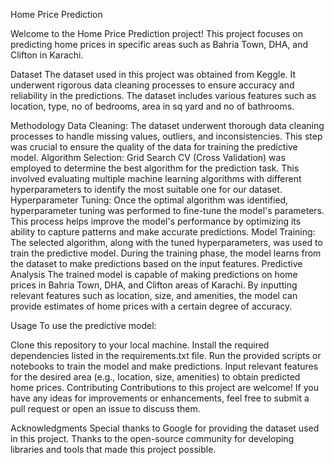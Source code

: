 Home Price Prediction




Welcome to the Home Price Prediction project! This project focuses on predicting home prices in specific areas such as Bahria Town, DHA, and Clifton in Karachi.

Dataset
The dataset used in this project was obtained from Keggle. It underwent rigorous data cleaning processes to ensure accuracy and reliability in the predictions. The dataset includes various features such as location, type, no of bedrooms, area in sq yard and no of bathrooms.

Methodology
Data Cleaning: The dataset underwent thorough data cleaning processes to handle missing values, outliers, and inconsistencies. This step was crucial to ensure the quality of the data for training the predictive model.
Algorithm Selection: Grid Search CV (Cross Validation) was employed to determine the best algorithm for the prediction task. This involved evaluating multiple machine learning algorithms with different hyperparameters to identify the most suitable one for our dataset.
Hyperparameter Tuning: Once the optimal algorithm was identified, hyperparameter tuning was performed to fine-tune the model's parameters. This process helps improve the model's performance by optimizing its ability to capture patterns and make accurate predictions.
Model Training: The selected algorithm, along with the tuned hyperparameters, was used to train the predictive model. During the training phase, the model learns from the dataset to make predictions based on the input features.
Predictive Analysis
The trained model is capable of making predictions on home prices in Bahria Town, DHA, and Clifton areas of Karachi. By inputting relevant features such as location, size, and amenities, the model can provide estimates of home prices with a certain degree of accuracy.

Usage
To use the predictive model:

Clone this repository to your local machine.
Install the required dependencies listed in the requirements.txt file.
Run the provided scripts or notebooks to train the model and make predictions.
Input relevant features for the desired area (e.g., location, size, amenities) to obtain predicted home prices.
Contributing
Contributions to this project are welcome! If you have any ideas for improvements or enhancements, feel free to submit a pull request or open an issue to discuss them.

Acknowledgments
Special thanks to Google for providing the dataset used in this project.
Thanks to the open-source community for developing libraries and tools that made this project possible.
